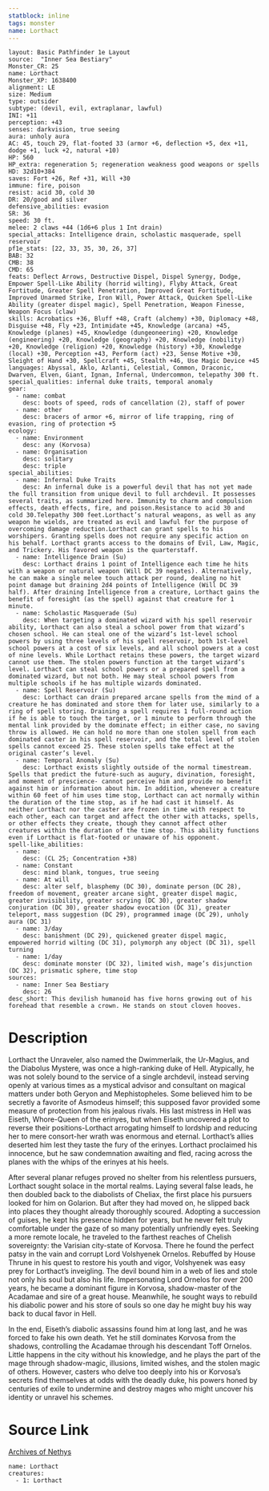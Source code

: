 ```yaml
---
statblock: inline
tags: monster
name: Lorthact
---
```

```statblock
layout: Basic Pathfinder 1e Layout
source:  "Inner Sea Bestiary"
Monster_CR: 25
name: Lorthact
Monster_XP: 1638400
alignment: LE
size: Medium
type: outsider
subtype: (devil, evil, extraplanar, lawful)
INI: +11
perception: +43
senses: darkvision, true seeing
aura: unholy aura
AC: 45, touch 29, flat-footed 33 (armor +6, deflection +5, dex +11, dodge +1, luck +2, natural +10)
HP: 560
HP_extra: regeneration 5; regeneration weakness good weapons or spells
HD: 32d10+384
saves: Fort +26, Ref +31, Will +30
immune: fire, poison
resist: acid 30, cold 30
DR: 20/good and silver
defensive_abilities: evasion
SR: 36
speed: 30 ft.
melee: 2 claws +44 (1d6+6 plus 1 Int drain)
special_attacks: Intelligence drain, scholastic masquerade, spell reservoir
pf1e_stats: [22, 33, 35, 30, 26, 37]
BAB: 32
CMB: 38
CMD: 65
feats: Deflect Arrows, Destructive Dispel, Dispel Synergy, Dodge, Empower Spell-Like Ability (horrid wilting), Flyby Attack, Great Fortitude, Greater Spell Penetration, Improved Great Fortitude, Improved Unarmed Strike, Iron Will, Power Attack, Quicken Spell-Like Ability (greater dispel magic), Spell Penetration, Weapon Finesse, Weapon Focus (claw)
skills: Acrobatics +36, Bluff +48, Craft (alchemy) +30, Diplomacy +48, Disguise +48, Fly +23, Intimidate +45, Knowledge (arcana) +45, Knowledge (planes) +45, Knowledge (dungeoneering) +20, Knowledge (engineering) +20, Knowledge (geography) +20, Knowledge (nobility) +20, Knowledge (religion) +20, Knowledge (history) +30, Knowledge (local) +30, Perception +43, Perform (act) +23, Sense Motive +30, Sleight of Hand +30, Spellcraft +45, Stealth +46, Use Magic Device +45
languages: Abyssal, Aklo, Azlanti, Celestial, Common, Draconic, Dwarven, Elven, Giant, Ignan, Infernal, Undercommon, telepathy 300 ft.
special_qualities: infernal duke traits, temporal anomaly
gear:
  - name: combat
    desc: boots of speed, rods of cancellation (2), staff of power
  - name: other
    desc: bracers of armor +6, mirror of life trapping, ring of evasion, ring of protection +5
ecology:
  - name: Environment
    desc: any (Korvosa)
  - name: Organisation
    desc: solitary
    desc: triple
special_abilities:
  - name: Infernal Duke Traits
    desc: An infernal duke is a powerful devil that has not yet made the full transition from unique devil to full archdevil. It possesses several traits, as summarized here. Immunity to charm and compulsion effects, death effects, fire, and poison.Resistance to acid 30 and cold 30.Telepathy 300 feet.Lorthact’s natural weapons, as well as any weapon he wields, are treated as evil and lawful for the purpose of overcoming damage reduction.Lorthact can grant spells to his worshipers. Granting spells does not require any specific action on his behalf. Lorthact grants access to the domains of Evil, Law, Magic, and Trickery. His favored weapon is the quarterstaff.
  - name: Intelligence Drain (Su)
    desc: Lorthact drains 1 point of Intelligence each time he hits with a weapon or natural weapon (Will DC 39 negates). Alternatively, he can make a single melee touch attack per round, dealing no hit point damage but draining 2d4 points of Intelligence (Will DC 39 half). After draining Intelligence from a creature, Lorthact gains the benefit of foresight (as the spell) against that creature for 1 minute.
  - name: Scholastic Masquerade (Su)
    desc: When targeting a dominated wizard with his spell reservoir ability, Lorthact can also steal a school power from that wizard’s chosen school. He can steal one of the wizard’s 1st-level school powers by using three levels of his spell reservoir, both 1st-level school powers at a cost of six levels, and all school powers at a cost of nine levels. While Lorthact retains these powers, the target wizard cannot use them. The stolen powers function at the target wizard’s level. Lorthact can steal school powers or a prepared spell from a dominated wizard, but not both. He may steal school powers from multiple schools if he has multiple wizards dominated.
  - name: Spell Reservoir (Su)
    desc: Lorthact can drain prepared arcane spells from the mind of a creature he has dominated and store them for later use, similarly to a ring of spell storing. Draining a spell requires 1 full-round action if he is able to touch the target, or 1 minute to perform through the mental link provided by the dominate effect; in either case, no saving throw is allowed. He can hold no more than one stolen spell from each dominated caster in his spell reservoir, and the total level of stolen spells cannot exceed 25. These stolen spells take effect at the original caster’s level.
  - name: Temporal Anomaly (Su)
    desc: Lorthact exists slightly outside of the normal timestream. Spells that predict the future-such as augury, divination, foresight, and moment of prescience- cannot perceive him and provide no benefit against him or information about him. In addition, whenever a creature within 60 feet of him uses time stop, Lorthact can act normally within the duration of the time stop, as if he had cast it himself. As neither Lorthact nor the caster are frozen in time with respect to each other, each can target and affect the other with attacks, spells, or other effects they create, though they cannot affect other creatures within the duration of the time stop. This ability functions even if Lorthact is flat-footed or unaware of his opponent.
spell-like_abilities:
  - name:
    desc: (CL 25; Concentration +38)
  - name: Constant
    desc: mind blank, tongues, true seeing
  - name: At will
    desc: alter self, blasphemy (DC 30), dominate person (DC 28), freedom of movement, greater arcane sight, greater dispel magic, greater invisibility, greater scrying (DC 30), greater shadow conjuration (DC 30), greater shadow evocation (DC 31), greater teleport, mass suggestion (DC 29), programmed image (DC 29), unholy aura (DC 31)
  - name: 3/day
    desc: banishment (DC 29), quickened greater dispel magic, empowered horrid wilting (DC 31), polymorph any object (DC 31), spell turning
  - name: 1/day
    desc: dominate monster (DC 32), limited wish, mage’s disjunction (DC 32), prismatic sphere, time stop
sources:
  - name: Inner Sea Bestiary
    desc: 26
desc_short: This devilish humanoid has five horns growing out of his forehead that resemble a crown. He stands on stout cloven hooves.
```
# Description
Lorthact the Unraveler, also named the Dwimmerlaik, the Ur-Magius, and the Diabolus Mystere, was once a high-ranking duke of Hell. Atypically, he was not solely bound to the service of a single archdevil, instead serving openly at various times as a mystical advisor and consultant on magical matters under both Geryon and Mephistopheles. Some believed him to be secretly a favorite of Asmodeus himself; this supposed favor provided some measure of protection from his jealous rivals. His last mistress in Hell was Eiseth, Whore-Queen of the erinyes, but when Eiseth uncovered a plot to reverse their positions-Lorthact arrogating himself to lordship and reducing her to mere consort-her wrath was enormous and eternal. Lorthact’s allies deserted him lest they taste the fury of the erinyes. Lorthact proclaimed his innocence, but he saw condemnation awaiting and fled, racing across the planes with the whips of the erinyes at his heels.

After several planar refuges proved no shelter from his relentless pursuers, Lorthact sought solace in the mortal realms. Laying several false leads, he then doubled back to the diabolists of Cheliax, the first place his pursuers looked for him on Golarion. But after they had moved on, he slipped back into places they thought already thoroughly scoured. Adopting a succession of guises, he kept his presence hidden for years, but he never felt truly comfortable under the gaze of so many potentially unfriendly eyes. Seeking a more remote locale, he traveled to the farthest reaches of Chelish sovereignty: the Varisian city-state of Korvosa. There he found the perfect patsy in the vain and corrupt Lord Volshyenek Ornelos. Rebuffed by House Thrune in his quest to restore his youth and vigor, Volshyenek was easy prey for Lorthact’s inveigling. The devil bound him in a web of lies and stole not only his soul but also his life. Impersonating Lord Ornelos for over 200 years, he became a dominant figure in Korvosa, shadow-master of the Acadamae and sire of a great house. Meanwhile, he sought ways to rebuild his diabolic power and his store of souls so one day he might buy his way back to ducal favor in Hell.

In the end, Eiseth’s diabolic assassins found him at long last, and he was forced to fake his own death. Yet he still dominates Korvosa from the shadows, controlling the Acadamae through his descendant Toff Ornelos. Little happens in the city without his knowledge, and he plays the part of the mage through shadow-magic, illusions, limited wishes, and the stolen magic of others. However, casters who delve too deeply into his or Korvosa’s secrets find themselves at odds with the deadly duke, his powers honed by centuries of exile to undermine and destroy mages who might uncover his identity or unravel his schemes.
# Source Link
[Archives of Nethys](https://aonprd.com/MonsterDisplay.aspx?ItemName=Lorthact)
```encounter-table
name: Lorthact
creatures:
  - 1: Lorthact
```
